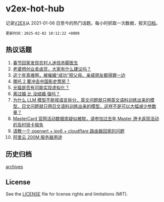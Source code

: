 # v2ex-hot-hub

 记录[V2EX](https://www.v2ex.com/)从 2021-01-06 日至今的热门话题。每小时抓取一次数据，按天[归档](archives)。

`更新时间：2025-02-02 10:12:22 +0800`

## 热议话题

1. [春节回家发现农村人迷信赤脚医生](https://www.v2ex.com/t/1108508)
1. [老婆想创业卖卤货，大家有什么建议吗？](https://www.v2ex.com/t/1108561)
1. [这个年真难啊，被催婚“成功”把父母、亲戚朋友都得罪一边](https://www.v2ex.com/t/1108502)
1. [哪吒 2 要冲击中国影史票房？](https://www.v2ex.com/t/1108516)
1. [光猫是否有可能实现虚拟化？](https://www.v2ex.com/t/1108542)
1. [离过婚 比 没结婚 强吗？](https://www.v2ex.com/t/1108531)
1. [为什么 LLM 模型不能按语言拆分，英文问题就只用英文语料训练出来的模型、日文问题就只用日文语料训练出来的模型，这样不是可以大幅减少参数量？](https://www.v2ex.com/t/1108545)
1. [MasterCard 官网活动数据库疑似被脱，请参加过去年 Master 港卡返现活动的及时锁卡报失](https://www.v2ex.com/t/1108520)
1. [请教一个 openwrt + ipv6 + cloudflare 路由器回家的问题](https://www.v2ex.com/t/1108536)
1. [阿里云 200M 服务器用途](https://www.v2ex.com/t/1108489)

## 历史归档

[archives](archives)

## License

See the [LICENSE](LICENSE) file for license rights and limitations (MIT).
